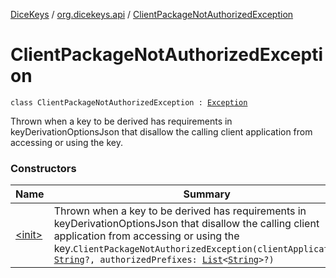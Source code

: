 [DiceKeys](../../index.md) / [org.dicekeys.api](../index.md) / [ClientPackageNotAuthorizedException](./index.md)

# ClientPackageNotAuthorizedException

`class ClientPackageNotAuthorizedException : `[`Exception`](https://docs.oracle.com/javase/8/docs/api/java/lang/Exception.html)

Thrown when a key to be derived has requirements in keyDerivationOptionsJson that disallow
the calling client application from accessing or using the key.

### Constructors

| Name | Summary |
|---|---|
| [&lt;init&gt;](-init-.md) | Thrown when a key to be derived has requirements in keyDerivationOptionsJson that disallow the calling client application from accessing or using the key.`ClientPackageNotAuthorizedException(clientApplicationId: `[`String`](https://kotlinlang.org/api/latest/jvm/stdlib/kotlin/-string/index.html)`?, authorizedPrefixes: `[`List`](https://kotlinlang.org/api/latest/jvm/stdlib/kotlin.collections/-list/index.html)`<`[`String`](https://kotlinlang.org/api/latest/jvm/stdlib/kotlin/-string/index.html)`>?)` |
